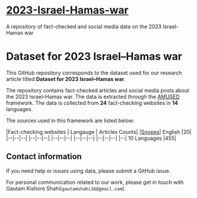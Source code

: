 # [2023-Israel-Hamas-war](https://en.wikipedia.org/wiki/2023_Israel%E2%80%93Hamas_war)

A repository of fact-checked and social media data on the 2023 Israel-Hamas war

# Dataset for 2023 Israel–Hamas war

This GitHub repository corresponds to the dataset used for our research article titled **Dataset for 2023 Israel–Hamas war**.

The repository contains fact-checked articles and social media posts about the 2023 Israel–Hamas war. The data is extracted through the [AMUSED](https://link.springer.com/chapter/10.1007/978-3-031-10525-8_23) framework. The data is collected from **24** fact-checking websites in **14** languages.

The sources used in this framework are listed below:

|Fact-checking websites |  Langauge | Articles Counts|
|[Snopes](www.snopes.com)| English |20|
|--|--|--|
|--|--|--|
|--|--|--|
|--|--|--|
|--|--|--|
|--| 10 Languages |455|


<!-- 
#### How do I cite this work?

For now, cite [ICWSM Workshop paper](http://workshop-proceedings.icwsm.org/pdf/2020_14.pdf):

```
@article{shahifakecovid,
  title={FakeCovid-A Multilingual Cross-domain Fact Check News Dataset for COVID-19},
  author={Shahi, Gautam Kishore and Nandini, Durgesh}
}
```
-->

## Contact information

If you need help or issues using data, please submit a GitHub issue.

For personal communication related to our work, please get in touch with Gautam Kishore Shahi(`gautamshahi16@gmail.com`).


